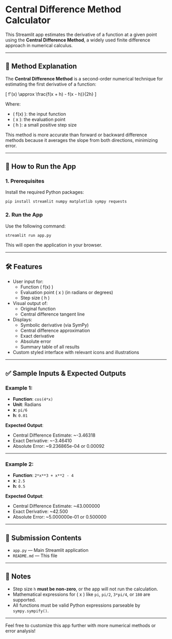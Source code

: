 # Central Difference Method Calculator

This Streamlit app estimates the derivative of a function at a given point using the **Central Difference Method**, a widely used finite difference approach in numerical calculus.

---

## 📌 Method Explanation

The **Central Difference Method** is a second-order numerical technique for estimating the first derivative of a function:

\[
f'(x) \approx \frac{f(x + h) - f(x - h)}{2h}
\]

Where:
- \( f(x) \): the input function
- \( x \): the evaluation point
- \( h \): a small positive step size

This method is more accurate than forward or backward difference methods because it averages the slope from both directions, minimizing error.

---

## 🚀 How to Run the App

### 1. Prerequisites

Install the required Python packages:

```bash
pip install streamlit numpy matplotlib sympy requests
```

### 2. Run the App

Use the following command:

```bash
streamlit run app.py
```

This will open the application in your browser.

---

## 🛠 Features

- User input for:
  - Function \( f(x) \)
  - Evaluation point \( x \) (in radians or degrees)
  - Step size \( h \)
- Visual output of:
  - Original function
  - Central difference tangent line
- Displays:
  - Symbolic derivative (via SymPy)
  - Central difference approximation
  - Exact derivative
  - Absolute error
  - Summary table of all results
- Custom styled interface with relevant icons and illustrations

---

## ✅ Sample Inputs & Expected Outputs

### Example 1:
- **Function**: `cos(4*x)`
- **Unit**: Radians
- **x**: `pi/6`
- **h**: `0.01`

**Expected Output**:
- Central Difference Estimate: ~-3.46318  
- Exact Derivative: ~-3.46410  
- Absolute Error: ~9.236865e-04 or 0.00092

---

### Example 2:
- **Function**: `2*x**3 + x**2 - 4`
- **x**: `2.5`
- **h**: `0.5`

**Expected Output**:
- Central Difference Estimate: ~43.000000  
- Exact Derivative: ~42.500  
- Absolute Error: ~5.000000e-01 or 0.500000

---

## 📁 Submission Contents

- `app.py` — Main Streamlit application
- `README.md` — This file

---

## 🧠 Notes

- Step size `h` **must be non-zero**, or the app will not run the calculation.
- Mathematical expressions for \( x \) like `pi`, `pi/2`, `3*pi/4`, or `180` are supported.
- All functions must be valid Python expressions parseable by `sympy.sympify()`.

---

Feel free to customize this app further with more numerical methods or error analysis!

